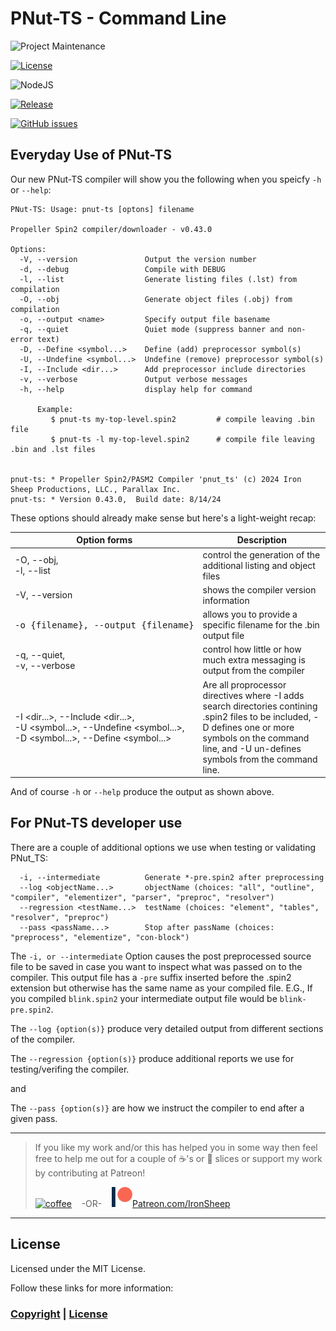 # PNut-TS - Command Line

![Project Maintenance][maintenance-shield]

[![License][license-shield]](LICENSE)

![NodeJS][node-badge]

[![Release][Release-shield]](https://github.com/ironsheep/Pnut-ts-dev/releases)

[![GitHub issues][Issues-shield]](https://github.com/ironsheep/Pnut-ts-dev/issues)

## Everyday Use of PNut-TS

Our new PNut-TS compiler will show you the following when you speicfy `-h` or `--help`:


```text 
PNut-TS: Usage: pnut-ts [optons] filename

Propeller Spin2 compiler/downloader - v0.43.0

Options:
  -V, --version               Output the version number
  -d, --debug                 Compile with DEBUG
  -l, --list                  Generate listing files (.lst) from compilation
  -O, --obj                   Generate object files (.obj) from compilation
  -o, --output <name>         Specify output file basename
  -q, --quiet                 Quiet mode (suppress banner and non-error text)
  -D, --Define <symbol...>    Define (add) preprocessor symbol(s)
  -U, --Undefine <symbol...>  Undefine (remove) preprocessor symbol(s)
  -I, --Include <dir...>      Add preprocessor include directories
  -v, --verbose               Output verbose messages
  -h, --help                  display help for command

      Example:
         $ pnut-ts my-top-level.spin2         # compile leaving .bin file
         $ pnut-ts -l my-top-level.spin2      # compile file leaving .bin and .lst files
         

pnut-ts: * Propeller Spin2/PASM2 Compiler 'pnut_ts' (c) 2024 Iron Sheep Productions, LLC., Parallax Inc.
pnut-ts: * Version 0.43.0,  Build date: 8/14/24
```

These options should already make sense but here's a light-weight recap:

| Option forms | Description |
| --- | --- |
| -O, --obj,<br>-l, --list | control the generation of the additional listing and object files
| -V, -\-version | shows the compiler version information
| <pre>-o {filename}, --output {filename}</pre> | allows you to provide a specific filename for the .bin output file
| -q, --quiet,<br>-v, --verbose | control how little or how much extra messaging is output from the compiler
| -I \<dir...\>, --Include \<dir...\>,<br>-U \<symbol...\>, --Undefine \<symbol...\>,<br>-D \<symbol...\>, --Define \<symbol...\> | Are all proprocessor directives where -I adds search directories contining .spin2 files to be included, -D defines one or more symbols on the command line, and -U un-defines symbols from the command line.

And of course `-h` or `--help` produce the output as shown above.



## For PNut-TS developer use

There are a couple of additional options we use when testing or validating PNut_TS:

```text
  -i, --intermediate          Generate *-pre.spin2 after preprocessing
  --log <objectName...>       objectName (choices: "all", "outline", "compiler", "elementizer", "parser", "preproc", "resolver")
  --regression <testName...>  testName (choices: "element", "tables", "resolver", "preproc")
  --pass <passName...>        Stop after passName (choices: "preprocess", "elementize", "con-block")

```

The `-i, or --intermediate` Option causes the post preprocessed source file to be saved in case you want to inspect what was passed on to the compiler.  This output file has a `-pre` suffix inserted before the .spin2 extension but otherwise has the same name as your compiled file.  E.G., If you compiled `blink.spin2` your intermediate output file would be `blink-pre.spin2`.

The `--log {option(s)}` produce very detailed output from different sections of the compiler.

The `--regression {option(s)}` produce additional reports we use for testing/verifing the compiler.

and 

The `--pass {option(s)}` are how we instruct the compiler to end after a given pass.

---

> If you like my work and/or this has helped you in some way then feel free to help me out for a couple of :coffee:'s or :pizza: slices or support my work by contributing at Patreon!
>
> [![coffee](https://www.buymeacoffee.com/assets/img/custom_images/black_img.png)](https://www.buymeacoffee.com/ironsheep) &nbsp;&nbsp; -OR- &nbsp;&nbsp; [![Patreon](./DOCs/images/patreon.png)](https://www.patreon.com/IronSheep?fan_landing=true)[Patreon.com/IronSheep](https://www.patreon.com/IronSheep?fan_landing=true)

---

## License

Licensed under the MIT License.

Follow these links for more information:

### [Copyright](copyright) | [License](LICENSE)

[maintenance-shield]: https://img.shields.io/badge/maintainer-stephen%40ironsheep%2ebiz-blue.svg?style=for-the-badge

[license-shield]: https://img.shields.io/badge/License-MIT-yellow.svg

[Release-shield]: https://img.shields.io/github/release/ironsheep/Pnut-ts-dev/all.svg

[Issues-shield]: https://img.shields.io/github/issues/ironsheep/Pnut-ts-dev.svg

[node-badge]: https://img.shields.io/badge/node.js-6DA55F?style=for-the-badge&logo=node.js&logoColor=white
